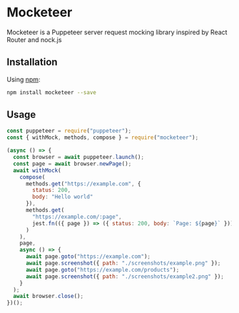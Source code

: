 # Mocketeer

Mocketeer is a Puppeteer server request mocking library inspired by React Router and nock.js

## Installation

Using [npm](https://www.npmjs.com/):

```bash
npm install mocketeer --save
```

## Usage

```javascript
const puppeteer = require("puppeteer");
const { withMock, methods, compose } = require("mocketeer");

(async () => {
  const browser = await puppeteer.launch();
  const page = await browser.newPage();
  await withMock(
    compose(
      methods.get("https://example.com", {
        status: 200,
        body: "Hello world"
      }),
      methods.get(
        "https://example.com/:page",
        jest.fn(({ page }) => ({ status: 200, body: `Page: ${page}` }))
      )
    ),
    page,
    async () => {
      await page.goto("https://example.com");
      await page.screenshot({ path: "./screenshots/example.png" });
      await page.goto("https://example.com/products");
      await page.screenshot({ path: "./screenshots/example2.png" });
    }
  );
  await browser.close();
})();
```
